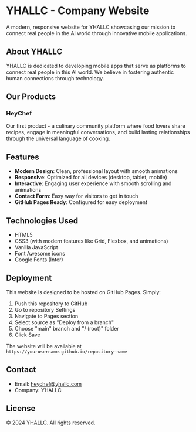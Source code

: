 # YHALLC - Company Website

A modern, responsive website for YHALLC showcasing our mission to connect real people in the AI world through innovative mobile applications.

## About YHALLC

YHALLC is dedicated to developing mobile apps that serve as platforms to connect real people in this AI world. We believe in fostering authentic human connections through technology.

## Our Products

### HeyChef
Our first product - a culinary community platform where food lovers share recipes, engage in meaningful conversations, and build lasting relationships through the universal language of cooking.

## Features

- **Modern Design**: Clean, professional layout with smooth animations
- **Responsive**: Optimized for all devices (desktop, tablet, mobile)
- **Interactive**: Engaging user experience with smooth scrolling and animations
- **Contact Form**: Easy way for visitors to get in touch
- **GitHub Pages Ready**: Configured for easy deployment

## Technologies Used

- HTML5
- CSS3 (with modern features like Grid, Flexbox, and animations)
- Vanilla JavaScript
- Font Awesome icons
- Google Fonts (Inter)

## Deployment

This website is designed to be hosted on GitHub Pages. Simply:

1. Push this repository to GitHub
2. Go to repository Settings
3. Navigate to Pages section
4. Select source as "Deploy from a branch"
5. Choose "main" branch and "/ (root)" folder
6. Click Save

The website will be available at `https://yourusername.github.io/repository-name`

## Contact

- Email: heychef@yhallc.com
- Company: YHALLC

## License

© 2024 YHALLC. All rights reserved.
